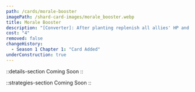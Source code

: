 ```yaml
---
path: /cards/morale-booster
imagePath: /shard-card-images/morale_booster.webp
title: Morale Booster
description: "[Converter]: After planting replenish all allies' HP and skill uses to max."
cost: "4"
removed: false
changeHistory:
  - Season 1 Chapter 1: "Card Added"
underConstruction: true
---
```


::details-section
Coming Soon
::

::strategies-section
Coming Soon
::
